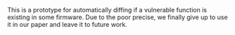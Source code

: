 This is a prototype for automatically diffing if a vulnerable function is existing in some firmware. Due to the poor precise, we finally give up to use it in our paper and leave it to future work. 

